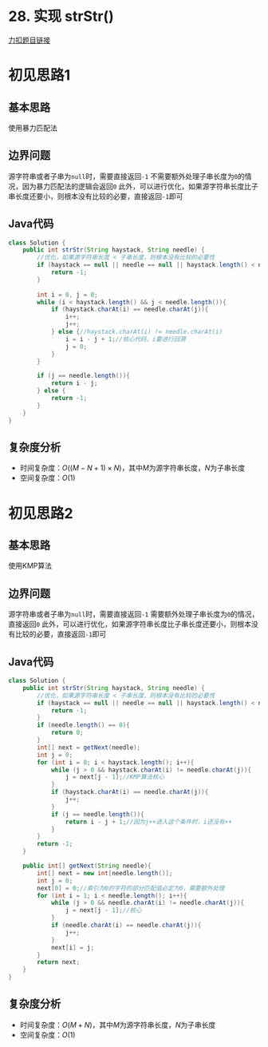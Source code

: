# 28. 实现 strStr()

[力扣题目链接](https://leetcode-cn.com/problems/implement-strstr/)


# 初见思路1

## 基本思路

使用暴力匹配法

## 边界问题
源字符串或者子串为`null`时，需要直接返回`-1`
不需要额外处理子串长度为`0`的情况，因为暴力匹配法的逻辑会返回`0`
此外，可以进行优化，如果源字符串长度比子串长度还要小，则根本没有比较的必要，直接返回`-1`即可

## Java代码
```java
class Solution {
    public int strStr(String haystack, String needle) {
        //优化，如果源字符串长度 < 子串长度，则根本没有比较的必要性
        if (haystack == null || needle == null || haystack.length() < needle.length()){
            return -1;
        }
        
        int i = 0, j = 0;
        while (i < haystack.length() && j < needle.length()){
            if (haystack.charAt(i) == needle.charAt(j)){
                i++;
                j++;
            } else {//haystack.charAt(i) != needle.charAt(i)
                i = i - j + 1;//核心代码，i要进行回溯
                j = 0;
            }
        }

        if (j == needle.length()){
            return i - j;
        } else {
            return -1;
        }
    }
}
```

## 复杂度分析
- 时间复杂度：$O((M-N+1)\times N)$，其中$M$为源字符串长度，$N$为子串长度
- 空间复杂度：$O(1)$

# 初见思路2

## 基本思路

使用KMP算法

## 边界问题
源字符串或者子串为`null`时，需要直接返回`-1`
需要额外处理子串长度为`0`的情况，直接返回`0`
此外，可以进行优化，如果源字符串长度比子串长度还要小，则根本没有比较的必要，直接返回`-1`即可

## Java代码
```java
class Solution {
    public int strStr(String haystack, String needle) {
        //优化，如果源字符串长度 < 子串长度，则根本没有比较的必要性
        if (haystack == null || needle == null || haystack.length() < needle.length()){
            return -1;
        }
        if (needle.length() == 0){
            return 0;
        }
        int[] next = getNext(needle);
        int j = 0;
        for (int i = 0; i < haystack.length(); i++){
            while (j > 0 && haystack.charAt(i) != needle.charAt(j)){
                j = next[j - 1];//KMP算法核心
            }
            if (haystack.charAt(i) == needle.charAt(j)){
                j++;
            }
            if (j == needle.length()){
                return i - j + 1;//因为j++进入这个条件时，i还没有++
            }
        }
        return -1;
    }

    public int[] getNext(String needle){
        int[] next = new int[needle.length()];
        int j = 0;
        next[0] = 0;//索引为0的字符的部分匹配值必定为0，需要额外处理
        for (int i = 1; i < needle.length(); i++){
            while (j > 0 && needle.charAt(i) != needle.charAt(j)){
                j = next[j - 1];//核心
            }
            if (needle.charAt(i) == needle.charAt(j)){
                j++;
            }
            next[i] = j;
        }
        return next;
    }
}
```
## 复杂度分析
- 时间复杂度：$O(M+N)$，其中$M$为源字符串长度，$N$为子串长度
- 空间复杂度：$O(1)$

